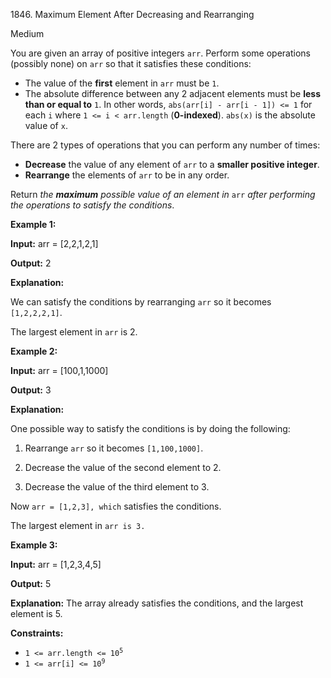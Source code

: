 1846\. Maximum Element After Decreasing and Rearranging

Medium

You are given an array of positive integers `arr`. Perform some operations (possibly none) on `arr` so that it satisfies these conditions:

*   The value of the **first** element in `arr` must be `1`.
*   The absolute difference between any 2 adjacent elements must be **less than or equal to** `1`. In other words, `abs(arr[i] - arr[i - 1]) <= 1` for each `i` where `1 <= i < arr.length` (**0-indexed**). `abs(x)` is the absolute value of `x`.

There are 2 types of operations that you can perform any number of times:

*   **Decrease** the value of any element of `arr` to a **smaller positive integer**.
*   **Rearrange** the elements of `arr` to be in any order.

Return _the **maximum** possible value of an element in_ `arr` _after performing the operations to satisfy the conditions_.

**Example 1:**

**Input:** arr = [2,2,1,2,1]

**Output:** 2

**Explanation:** 

We can satisfy the conditions by rearranging `arr` so it becomes `[1,2,2,2,1]`. 

The largest element in `arr` is 2.

**Example 2:**

**Input:** arr = [100,1,1000]

**Output:** 3

**Explanation:**

One possible way to satisfy the conditions is by doing the following: 

1. Rearrange `arr` so it becomes `[1,100,1000]`. 

2. Decrease the value of the second element to 2. 

3. Decrease the value of the third element to 3. 
   
Now `arr = [1,2,3], which` satisfies the conditions. 

The largest element in `arr is 3.`

**Example 3:**

**Input:** arr = [1,2,3,4,5]

**Output:** 5

**Explanation:** The array already satisfies the conditions, and the largest element is 5.

**Constraints:**

*   <code>1 <= arr.length <= 10<sup>5</sup></code>
*   <code>1 <= arr[i] <= 10<sup>9</sup></code>